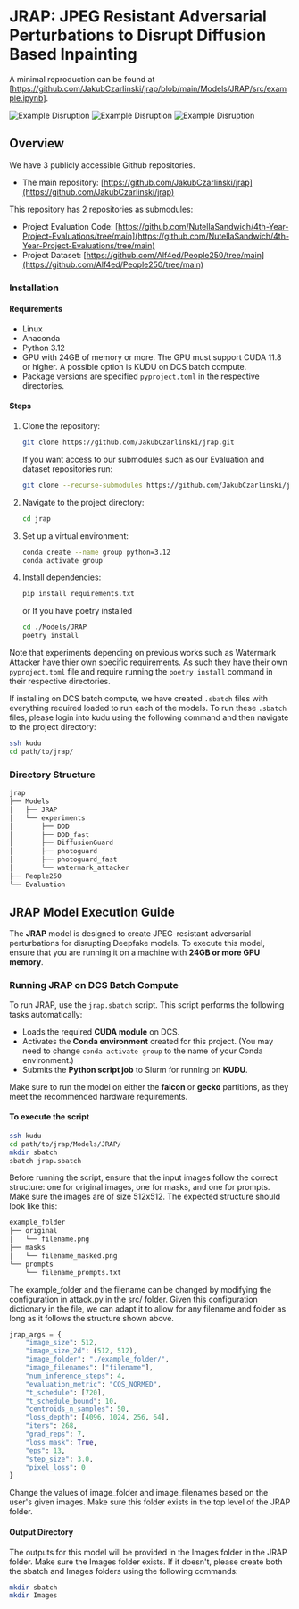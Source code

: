 # JRAP: JPEG Resistant Adversarial Perturbations to Disrupt Diffusion Based Inpainting

A minimal reproduction can be found at [https://github.com/JakubCzarlinski/jrap/blob/main/Models/JRAP/src/example.ipynb].

![Example Disruption](https://raw.githubusercontent.com/JakubCzarlinski/jrap/refs/heads/main/Models/JRAP/Images/011/jrap_compressed/result_prompt2.png)
![Example Disruption](https://raw.githubusercontent.com/JakubCzarlinski/jrap/refs/heads/main/Models/JRAP/Images/004/jrap_compressed/result_prompt1.png)
![Example Disruption](https://raw.githubusercontent.com/JakubCzarlinski/jrap/refs/heads/main/Models/JRAP/Images/001/jrap_compressed/result_prompt4.png)

## Overview

We have 3 publicly accessible Github repositories.

- The main repository:
[https://github.com/JakubCzarlinski/jrap](https://github.com/JakubCzarlinski/jrap)

This repository has 2 repositories as submodules:

- Project Evaluation Code:
  [https://github.com/NutellaSandwich/4th-Year-Project-Evaluations/tree/main](https://github.com/NutellaSandwich/4th-Year-Project-Evaluations/tree/main)
- Project Dataset:
  [https://github.com/Alf4ed/People250/tree/main](https://github.com/Alf4ed/People250/tree/main)

### Installation

#### Requirements

- Linux
- Anaconda
- Python 3.12
- GPU with 24GB of memory or more. The GPU must support CUDA 11.8 or higher. A
  possible option is KUDU on DCS batch compute.
- Package versions are specified `pyproject.toml` in the respective directories.

#### Steps

1. Clone the repository:

   ```bash
   git clone https://github.com/JakubCzarlinski/jrap.git
   ```

   If you want access to our submodules such as our Evaluation and dataset
   repositories run:

   ```bash
   git clone --recurse-submodules https://github.com/JakubCzarlinski/jrap.git
   ```

2. Navigate to the project directory:

   ```bash
   cd jrap
   ```

3. Set up a virtual environment:

    ```bash
    conda create --name group python=3.12
    conda activate group
    ```

4. Install dependencies:

    ```bash
    pip install requirements.txt
    ```

    or If you have poetry installed

    ```bash
    cd ./Models/JRAP
    poetry install
    ```

  Note that experiments depending on previous works such as Watermark Attacker
  have thier own specific requirements. As such they have their own
  `pyproject.toml` file and require running the `poetry install` command in
  their respective directories.

If installing on DCS batch compute, we have created `.sbatch` files with
everything required loaded to run each of the models. To run these `.sbatch`
files, please login into kudu using the following command and then navigate to
the project directory:

```bash
ssh kudu
cd path/to/jrap/
```

### Directory Structure

```txt
jrap
├── Models
│   ├── JRAP
│   └── experiments
│       ├── DDD
│       ├── DDD_fast
│       ├── DiffusionGuard
│       ├── photoguard
│       ├── photoguard_fast
│       └── watermark_attacker
├── People250
└── Evaluation
```

## JRAP Model Execution Guide

The **JRAP** model is designed to create JPEG-resistant adversarial
perturbations for disrupting Deepfake models. To execute this model, ensure that
you are running it on a machine with **24GB or more GPU memory**.

### Running JRAP on DCS Batch Compute

To run JRAP, use the `jrap.sbatch` script. This script performs the following
tasks automatically:

- Loads the required **CUDA module** on DCS.
- Activates the **Conda environment** created for this project. (You may need to
  change `conda activate group` to the name of your Conda environment.)
- Submits the **Python script job** to Slurm for running on **KUDU**.

Make sure to run the model on either the **falcon** or **gecko** partitions, as
they meet the recommended hardware requirements.

#### To execute the script

```bash
ssh kudu
cd path/to/jrap/Models/JRAP/
mkdir sbatch
sbatch jrap.sbatch
```

Before running the script, ensure that the input images follow the correct
structure: one for original images, one for masks, and one for prompts. Make
sure the images are of size 512x512. The expected structure should look like
this:

```txt
example_folder
├── original
│   └── filename.png
├── masks
│   └── filename_masked.png
└── prompts
    └── filename_prompts.txt
```

The example_folder and the filename can be changed by modifying the
configuration in attack.py in the src/ folder. Given this configuration
dictionary in the file, we can adapt it to allow for any filename and folder as
long as it follows the structure shown above.

```python
jrap_args = {
    "image_size": 512,
    "image_size_2d": (512, 512),
    "image_folder": "./example_folder/",
    "image_filenames": ["filename"],
    "num_inference_steps": 4,
    "evaluation_metric": "COS_NORMED",
    "t_schedule": [720],
    "t_schedule_bound": 10,
    "centroids_n_samples": 50,
    "loss_depth": [4096, 1024, 256, 64],
    "iters": 268,
    "grad_reps": 7,
    "loss_mask": True,
    "eps": 13,
    "step_size": 3.0,
    "pixel_loss": 0
}
```

Change the values of image_folder and image_filenames based on the user's given
images. Make sure this folder exists in the top level of the JRAP folder.

#### Output Directory

The outputs for this model will be provided in the Images folder in the JRAP
folder. Make sure the Images folder exists. If it doesn't, please create both
the sbatch and Images folders using the following commands:

```bash
mkdir sbatch
mkdir Images
```
